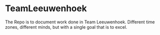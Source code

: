 # TeamLeeuwenhoek
The Repo is to document work done in Team Leeuwenhoek.
Different time zones, different minds, but with a single goal that is to excel.
